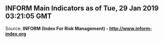 ## INFORM Main Indicators as of Tue, 29 Jan 2019 03:21:05 GMT

Source: **INFORM (Index For Risk Management) - http://www.inform-index.org**